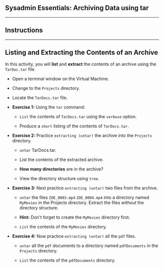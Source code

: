 ## Sysadmin Essentials: Archiving Data using tar

--------

## Instructions 

-------

## Listing and Extracting the Contents of an Archive

In this activity, you will **list**  and **extract** the contents of an archive using the `TarDoc.tar` file.

* Open a terminal window on the Virtual Machine.

* Change to the `Projects` directory.

* Locate the `TarDocs.tar` file.

* **Exercise 1:** Using the `tar` command:
    
    * `List` the contents of `TarDocs.tar` using the `verbose` option.

    * Produce a `short` listing of the contents of `TarDocs.tar`.


* **Exercise 2:** Practice `extracting (untar)` the archive into the `Projects` directory.

    * `untar` TarDocs.tar.  

    * List the contents of the extracted archive.
    
    * **How many directories** are in the archive?

    * View the directory structure  using `tree`.


* **Exercise 3:** Next practice `extracting (untar)` two files from the archive.    

    * `untar` the files `ZOE_0003.mp4` `ZOE_0004.mp4` into a directory named `MyMovies` in the Projects directory. Extract the files *without* the directory structure.

    * **Hint:** Don't forget to create the `MyMovies` directory first.

     * `List` the contents of the  `MyMovies` directory.


* **Exercise 4:** Now practice `extracting (untar)` all the `pdf` files.    

    * `untar` all the `pdf` documents to a directory named `pdfDocuments` in the `Projects` directory.

    * `List` the contents of the  `pdfDocuments` directory.